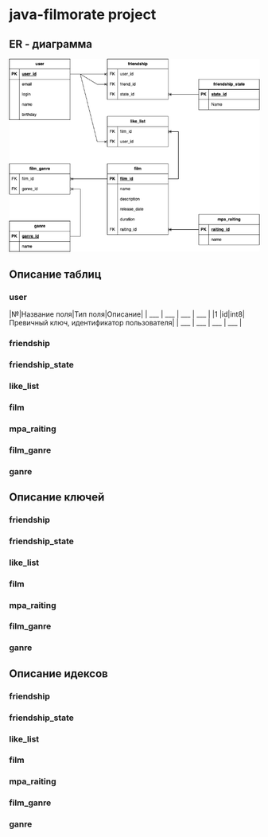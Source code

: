 # java-filmorate project

## ER - диаграмма
![ER-диаграмма](https://github.com/dsergeyg/java-filmorate/blob/6a489fdca055ac0252ffc5f38908e729fb2bfa71/ER%20-%20%D0%B4%D0%B8%D0%B0%D0%B3%D1%80%D0%B0%D0%BC%D0%BC%D0%B0.png)

## Описание таблиц
### user
|№|Название поля|Тип поля|Описание|
| ___ | ___ | ___ | ___ |
|1  |id|int8|Превичный ключ, идентификатор пользователя|
| ___ | ___ | ___ | ___ |
### friendship

### friendship_state

### like_list

### film

### mpa_raiting

### film_ganre

### ganre

## Описание ключей

### friendship

### friendship_state

### like_list

### film

### mpa_raiting

### film_ganre

### ganre

## Описание идексов

### friendship

### friendship_state

### like_list

### film

### mpa_raiting

### film_ganre

### ganre
